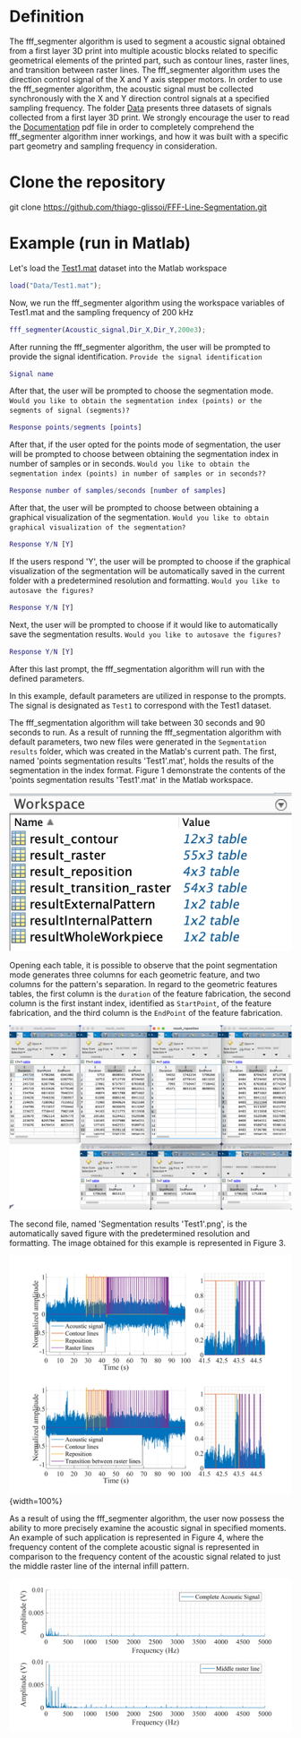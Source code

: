 # Definition
The fff_segmenter algorithm is used to segment a acoustic signal obtained from a first layer 3D print into multiple acoustic blocks related to specific geometrical elements of the printed part, such as contour lines, raster lines, and transition between raster lines. The fff_segmenter algorithm uses the direction control signal of the X and Y axis stepper motors. In order to use the fff_segmenter algorithm, the acoustic signal must be collected synchronously with the X and Y direction control signals at a specified sampling frequency. The folder [Data](Data/) presents three datasets of signals collected from a first layer 3D print. 
We strongly encourage the user to read the [Documentation](Documentation.pdf) pdf file in order to completely comprehend the fff_segmenter algorithm inner workings, and how it was built with a specific part geometry and sampling frequency in consideration.

# Clone the repository
git clone https://github.com/thiago-glissoi/FFF-Line-Segmentation.git

# Example (run in Matlab)
Let's load the [Test1.mat](Data/Test1.mat) dataset into the Matlab workspace

```Matlab
load("Data/Test1.mat");
```

Now, we run the fff_segmenter algorithm using the workspace variables of Test1.mat and the sampling frequency of 200 kHz

```Matlab
fff_segmenter(Acoustic_signal,Dir_X,Dir_Y,200e3);
```
After running the fff_segmenter algorithm, the user will be prompted to provide the signal identification.
```Provide the signal identification```
```Matlab 
Signal name
```

After that, the user will be prompted to choose the segmentation mode.
```Would you like to obtain the segmentation index (points) or the segments of signal (segments)?```

```Matlab
Response points/segments [points]
```

After that, if the user opted for the points mode of segmentation, the user will be prompted to choose between obtaining the segmentation index in number of samples or in seconds.
```Would you like to obtain the segmentation index (points) in number of samples or in seconds??```

```Matlab
Response number of samples/seconds [number of samples]
```

After that, the user will be prompted to choose between obtaining a graphical visualization of the segmentation. 
```Would you like to obtain graphical visualization of the segmentation?```

```Matlab
Response Y/N [Y]
```

If the users respond 'Y', the user will be prompted to choose if the graphical visualization of the segmentation will be automatically saved in the current folder with a predetermined resolution and formatting. 
```Would you like to autosave the figures?```

```Matlab
Response Y/N [Y]
```
Next, the user will be prompted to choose if it would like to automatically save the segmentation results. 
```Would you like to autosave the figures?```
```Matlab
Response Y/N [Y]
```

After this last prompt, the fff_segmentation algorithm will run with the defined parameters. 

In this example, default parameters are utilized in response to the prompts. The signal is designated as ```Test1``` to correspond with the Test1 dataset.

The fff_segmentation algorithm will take between 30 seconds and 90 seconds to run.
As a result of running the fff_segmentation algorithm with default parameters, two new files were generated in the ```Segmentation results``` folder, which was created in the Matlab's current path. The first, named 'points segmentation results 'Test1'.mat', holds the results of the segmentation in the index format. Figure 1 demonstrate the contents of the 'points segmentation results 'Test1'.mat' in the Matlab workspace.

![Figure 1 - Points segmentation results in the workspace](Example/Segmentation%20index%20mode%20workspace.png)

Opening each table, it is possible to observe that the point segmentation mode generates three columns for each geometric feature, and two columns for the pattern's separation. In regard to the geometric features tables, the first column is the ```duration``` of the feature fabrication, the second column is the first instant index, identified as ```StartPoint```, of the feature fabrication, and the third column is the ```EndPoint``` of the feature fabrication.

![Figure 2 - Points segmentation results](Example/Segmentation%20index%20mode%20results.png)

The second file, named 'Segmentation results 'Test1'.png', is the automatically saved figure with the predetermined resolution and formatting. The image obtained for this example is represented in Figure 3.

![Figure 3 - Saved figure](Example/Segmentation%20results%20'Test1'.png){width=100%}

As a result of using the fff_segmenter algorithm, the user now possess the ability to more precisely examine the acoustic signal in specified moments. An example of such application is represented in Figure 4, where the frequency content of the complete acoustic signal is represented in comparison to the frequency content of the acoustic signal related to just the middle raster line of the internal infill pattern. 

![Figure 4 - Application example](Example/Application%20example.tiff)